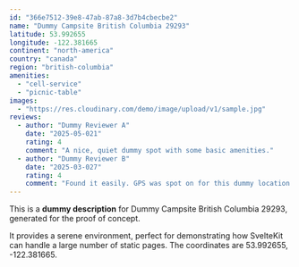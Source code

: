 ```yaml
---
id: "366e7512-39e8-47ab-87a8-3d7b4cbecbe2"
name: "Dummy Campsite British Columbia 29293"
latitude: 53.992655
longitude: -122.381665
continent: "north-america"
country: "canada"
region: "british-columbia"
amenities:
  - "cell-service"
  - "picnic-table"
images:
  - "https://res.cloudinary.com/demo/image/upload/v1/sample.jpg"
reviews:
  - author: "Dummy Reviewer A"
    date: "2025-05-021"
    rating: 4
    comment: "A nice, quiet dummy spot with some basic amenities."
  - author: "Dummy Reviewer B"
    date: "2025-03-027"
    rating: 4
    comment: "Found it easily. GPS was spot on for this dummy location."
---
```


This is a **dummy description** for Dummy Campsite British Columbia 29293, generated for the proof of concept.

It provides a serene environment, perfect for demonstrating how SvelteKit can handle a large number of static pages. The coordinates are 53.992655, -122.381665.
